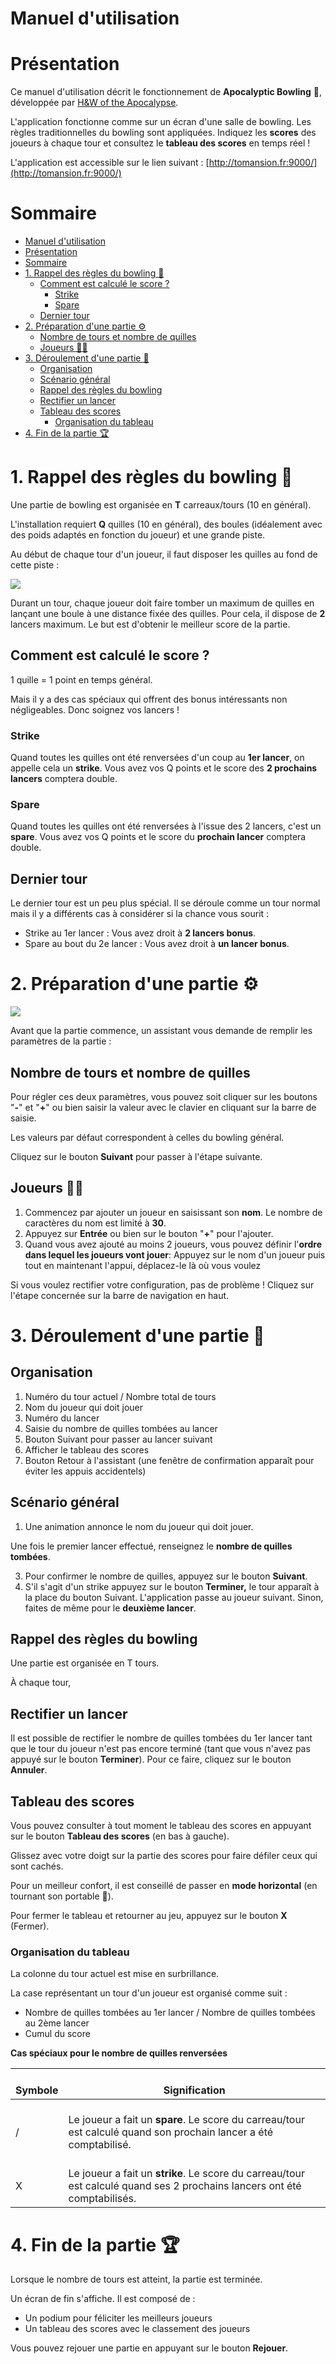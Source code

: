 # Manuel d'utilisation

Présentation
============

Ce manuel d'utilisation décrit le fonctionnement de **Apocalyptic Bowling** 🎳, développée par [H&W of the Apocalypse](https://github.com/Horsemen-and-Women-of-the-Apocalypse/bowling).



L'application fonctionne comme sur un écran d'une salle de bowling. Les règles traditionnelles du bowling sont appliquées. Indiquez les **scores** des joueurs à chaque tour et consultez le **tableau des scores** en temps réel !



L'application est accessible sur le lien suivant : [http://tomansion.fr:9000/](http://tomansion.fr:9000/)

Sommaire
========

- [Manuel d'utilisation](#manuel-dutilisation)
- [Présentation](#présentation)
- [Sommaire](#sommaire)
- [1\. Rappel des règles du bowling 🎳](#1-rappel-des-règles-du-bowling-)
  - [Comment est calculé le score ?](#comment-est-calculé-le-score-)
    - [Strike](#strike)
    - [Spare](#spare)
  - [Dernier tour](#dernier-tour)
- [2\. Préparation d'une partie ⚙️](#2-préparation-dune-partie-️)
  - [Nombre de tours et nombre de quilles](#nombre-de-tours-et-nombre-de-quilles)
  - [Joueurs 👨‍👧](#joueurs-)
- [3\. Déroulement d'une partie 🎳](#3-déroulement-dune-partie-)
  - [Organisation](#organisation)
  - [Scénario général](#scénario-général)
  - [Rappel des règles du bowling](#rappel-des-règles-du-bowling)
  - [Rectifier un lancer](#rectifier-un-lancer)
  - [Tableau des scores](#tableau-des-scores)
    - [Organisation du tableau](#organisation-du-tableau)
- [4\. Fin de la partie 🏆](#4-fin-de-la-partie-)

1\. Rappel des règles du bowling 🎳
===================================

Une partie de bowling est organisée en **T** carreaux/tours (10 en général).

L'installation requiert **Q** quilles (10 en général), des boules (idéalement avec des poids adaptés en fonction du joueur) et une grande piste.



Au début de chaque tour d'un joueur, il faut disposer les quilles au fond de cette piste :



![](userManual/pins.png)



Durant un tour, chaque joueur doit faire tomber un maximum de quilles en lançant une boule à une distance fixée des quilles. Pour cela, il dispose de **2** lancers maximum. Le but est d'obtenir le meilleur score de la partie.

Comment est calculé le score ?
------------------------------

1 quille = 1 point en temps général.

Mais il y a des cas spéciaux qui offrent des bonus intéressants non négligeables. Donc soignez vos lancers !

### Strike

Quand toutes les quilles ont été renversées d'un coup au **1er lancer**, on appelle cela un **strike**. Vous avez vos Q points et le score des **2 prochains lancers** comptera double.

### Spare

Quand toutes les quilles ont été renversées à l'issue des 2 lancers, c'est un **spare**. Vous avez vos Q points et le score du **prochain lancer** comptera double.

Dernier tour
------------

Le dernier tour est un peu plus spécial. Il se déroule comme un tour normal mais il y a différents cas à considérer si la chance vous sourit :



*   Strike au 1er lancer : Vous avez droit à **2 lancers bonus**.
*   Spare au bout du 2e lancer : Vous avez droit à **un lancer bonus**.

2\. Préparation d'une partie ⚙️
===============================

![](userManual/game_preparation4.gif)

Avant que la partie commence, un assistant vous demande de remplir les paramètres de la partie :

Nombre de tours et nombre de quilles
------------------------------------

Pour régler ces deux paramètres, vous pouvez soit cliquer sur les boutons "**\-**" et "**+**" ou bien saisir la valeur avec le clavier en cliquant sur la barre de saisie.

Les valeurs par défaut correspondent à celles du bowling général.

Cliquez sur le bouton **Suivant** pour passer à l'étape suivante.

Joueurs 👨‍👧
-------------

1.  Commencez par ajouter un joueur en saisissant son **nom**. Le nombre de caractères du nom est limité à **30**.
2.  Appuyez sur **Entrée** ou bien sur le bouton "**+**" pour l'ajouter.
3.  Quand vous avez ajouté au moins 2 joueurs, vous pouvez définir l'**ordre dans lequel les joueurs vont jouer**: Appuyez sur le nom d'un joueur puis tout en maintenant l'appui, déplacez-le là où vous voulez



Si vous voulez rectifier votre configuration, pas de problème ! Cliquez sur l'étape concernée sur la barre de navigation en haut.

3\. Déroulement d'une partie 🎳
===============================

Organisation
------------

1.  Numéro du tour actuel / Nombre total de tours
2.  Nom du joueur qui doit jouer
3.  Numéro du lancer
4.  Saisie du nombre de quilles tombées au lancer
5.  Bouton Suivant pour passer au lancer suivant
6.  Afficher le tableau des scores
7.  Bouton Retour à l'assistant (une fenêtre de confirmation apparaît pour éviter les appuis accidentels)

Scénario général
----------------

1.  Une animation annonce le nom du joueur qui doit jouer.

Une fois le premier lancer effectué, renseignez le **nombre de quilles tombées**.

3.  Pour confirmer le nombre de quilles, appuyez sur le bouton **Suivant**.
4.  S'il s'agit d'un strike appuyez sur le bouton **Terminer,** le tour apparaît à la place du bouton Suivant. L'application passe au joueur suivant. Sinon, faites de même pour le **deuxième lancer**.

Rappel des règles du bowling
----------------------------

Une partie est organisée en T tours.

À chaque tour,

Rectifier un lancer
-------------------

Il est possible de rectifier le nombre de quilles tombées du 1er lancer tant que le tour du joueur n'est pas encore terminé (tant que vous n'avez pas appuyé sur le bouton **Terminer**). Pour ce faire, cliquez sur le bouton **Annuler**.

Tableau des scores
------------------

Vous pouvez consulter à tout moment le tableau des scores en appuyant sur le bouton **Tableau des scores** (en bas à gauche).

Glissez avec votre doigt sur la partie des scores pour faire défiler ceux qui sont cachés.

Pour un meilleur confort, il est conseillé de passer en **mode horizontal** (en tournant son portable 🔄).

Pour fermer le tableau et retourner au jeu, appuyez sur le bouton **X** (Fermer).

### Organisation du tableau

La colonne du tour actuel est mise en surbrillance.

La case représentant un tour d'un joueur est organisé comme suit :

*   Nombre de quilles tombées au 1er lancer / Nombre de quilles tombées au 2ème lancer
*   Cumul du score



**Cas spéciaux pour le nombre de quilles renversées**



| <br>**Symbole**<br> | <br>**Signification**<br> |
| ---| --- |
| <br>/<br> | <br>Le joueur a fait un **spare**. Le score du carreau/tour est calculé quand son prochain lancer a été comptabilisé.<br> |
| <br>X<br> | <br>Le joueur a fait un **strike**. Le score du carreau/tour est calculé quand ses 2 prochains lancers ont été comptabilisés.<br> |

4\. Fin de la partie 🏆
=======================

Lorsque le nombre de tours est atteint, la partie est terminée.

Un écran de fin s'affiche. Il est composé de :

*   Un podium pour féliciter les meilleurs joueurs
*   Un tableau des scores avec le classement des joueurs

Vous pouvez rejouer une partie en appuyant sur le bouton **Rejouer**.